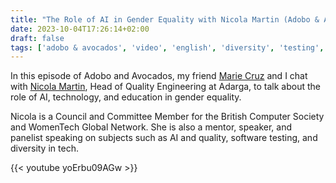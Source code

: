 ```yaml
---
title: "The Role of AI in Gender Equality with Nicola Martin (Adobo & Avocados #15)"
date: 2023-10-04T17:26:14+02:00
draft: false
tags: ['adobo & avocados', 'video', 'english', 'diversity', 'testing', 'ai', 'gender']
---
```

In this episode of Adobo and Avocados, my friend [Marie Cruz](https://testingwithmarie.com) and I chat with [Nicola Martin](https://linktr.ee/nlmit), Head of Quality Engineering at Adarga, to talk about the role of AI, technology, and education in gender equality.

Nicola is a Council and Committee Member for the British Computer Society and WomenTech Global Network. She is also a mentor, speaker, and panelist speaking on subjects such as AI and quality, software testing, and diversity in tech.

{{< youtube yoErbu09AGw >}}